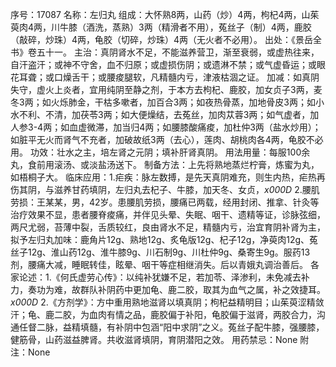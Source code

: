 序号：17087
名称：左归丸
组成：大怀熟8两，山药（炒）4两，枸杞4两，山茱萸肉4两，川牛膝（酒洗，蒸熟）3两（精滑者不用），菟丝子（制）4两，鹿胶（敲碎，炒珠）4两，龟胶（切碎，炒珠）4两（无火者不必用）。
出处：《景岳全书》卷五十一。
主治：真阴肾水不足，不能滋养营卫，渐至衰弱，或虚热往来，自汗盗汗；或神不守舍，血不归原；或虚损伤阴；或遗淋不禁；或气虚昏运；或眼花耳聋；或口燥舌干；或腰痠腿软，凡精髓内亏，津液枯涸之证。
加减：如真阴失守，虚火上炎者，宜用纯阴至静之剂，于本方去枸杞、鹿胶，加女贞子3两，麦冬3两；如火烁肺金，干枯多嗽者，加百合3两；如夜热骨蒸，加地骨皮3两；如小水不利、不清，加茯苓3两；如大便燥结，去菟丝，加肉苁蓉3两；如气虚者，加人参3-4两；如血虚微滞，加当归4两；如腰膝酸痛痠，加杜仲3两（盐水炒用）；如脏平无火而肾气不充者，加破故纸3两（去心），莲肉、胡桃肉各4两，龟胶不必用。
功效：壮水之主，培左肾之元阴；填补肝肾真阴。
用法用量：每服100余丸，食前用滚汤、或淡盐汤送下。
制备方法：上先将熟地蒸烂柠膏，炼蜜为丸，如梧桐子大。
临床应用：1.疟疾：脉左数搏，是先天真阴难充，则生内热，疟热再伤其阴，与滋养甘药填阴，左归丸去杞子、牛膝，加天冬、女贞，_x000D_
2.腰肌劳损：王某某，男，42岁。患腰肌劳损，腰痛已两载，经用封闭、推拿、针灸等治疗效果不显，患者腰脊痠痛，并伴见头晕、失眠、咽干、遗精等证，诊脉弦细，两尺尤弱，苔薄中裂，舌质较红，良由肾水不足，精髓内亏，治宜育阴补肾为主，拟予左归丸加味：鹿角片12g、熟地12g、炙龟版12g、杞子12g，净萸肉12g、菟丝子12g、淮山药12g、淮牛膝9g、川石制9g、川杜仲9g、桑寄生9g。服药13剂，腰痛大减，睡眠转佳，眩晕、咽干等症相继消失。后以青娥丸调治善后。
各家论述：1.《何氏虚劳心传》：以纯补犹嫌不足，若加苓、泽渗利，未免减去补力，奏功为难，故群队补阴药中更加龟、鹿二胶，取其为血气之属，补之效捷耳。_x000D_
2.《方剂学》：方中重用熟地滋肾以填真阴；枸杞益精明目；山茱萸涩精敛汗；龟、鹿二胶，为血肉有情之品，鹿胶偏于补阳，龟胶偏于滋肾，两胶合力，沟通任督二脉，益精填髓，有补阴中包涵“阳中求阴”之义。菟丝子配牛膝，强腰膝，健筋骨，山药滋益脾肾。共收滋肾填阴，育阴潜阳之效。
用药禁忌：None
附注：None
